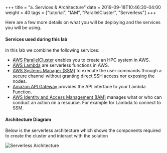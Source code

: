 +++
title = "a. Services & Architecture"
date = 2019-09-18T10:46:30-04:00
weight = 40
tags = ["tutorial", "IAM", "ParallelCluster", "Serverless"]
+++

Here are a few more details on what you will be deploying and the services you will be using.


#### Services used during this lab

In this lab we combine the following services:

- [AWS ParallelCluster](https://docs.aws.amazon.com/parallelcluster/index.html) enables you to create an HPC system in AWS.
- [AWS Lambda](https://docs.aws.amazon.com/lambda/latest/dg/getting-started.html) are serverless functions in AWS.
- [AWS Systems Manager (SSM)](https://docs.aws.amazon.com/systems-manager/latest/userguide/what-is-systems-manager.html) to execute the user commands through a secure channel without granting direct SSH access nor exposing the nodes.
- [Amazon API Gateway](https://docs.aws.amazon.com/apigateway/latest/developerguide/welcome.html) provides the API interface to your Lambda Function.
- [AWS Identity and Access Management (IAM)](https://docs.aws.amazon.com/IAM/latest/UserGuide/introduction.html) manages what or who can conduct an action on a resource. For example for Lambda to connect to SSM.


#### Architecture Diagram

Below is the serverless architecture which shows the components required to create the cluster and interact with the solution

![Serverless Architecture](/images/serverless/serverless-arch2.png)
